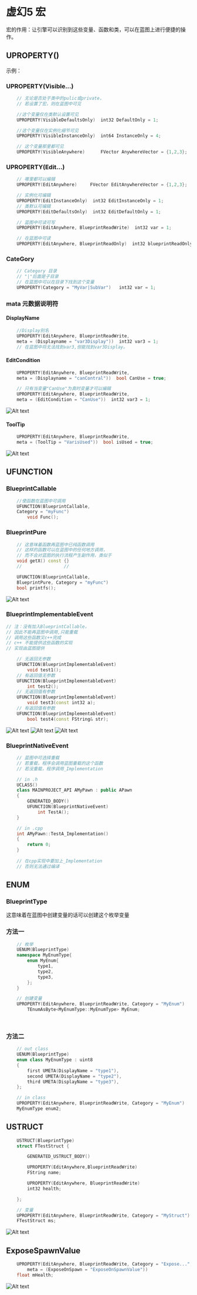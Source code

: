 # 虚幻5 宏
宏的作用：让引擎可以识别到这些变量、函数和类，可以在蓝图上进行便捷的操作。

## UPROPERTY()
示例：
### UPROPERTY(Visible...)
```cpp
    // 无论是否处于类中的pulic或private，
    // 若设置了宏，则在蓝图中可见

    //这个变量仅在类默认设置可见
    UPROPERTY(VisibleDefaultsOnly)  int32 DefaultOnly = 1; 

    //这个变量仅在实例化细节可见
    UPROPERTY(VisibleInstanceOnly)  int64 InstanceOnly = 4;

    // 这个变量那里都可见
    UPROPERTY(VisibleAnywhere)      FVector AnywhereVector = {1,2,3};
```
### UPROPERTY(Edit...)
```cpp
    // 哪里都可以编辑
    UPROPERTY(EditAnywhere)     FVector EditAnywhereVector = {1,2,3};

    // 实例化可编辑
    UPROPERTY(EditInstanceOnly)  int32 EditInstanceOnly = 1; 
    // 类默认可编辑
    UPROPERTY(EditDefaultsOnly)  int32 EditDefaultOnly = 1; 

    // 蓝图中可读可写
    UPROPERTY(EditAnywhere, BlueprintReadWrite)  int32 var = 1; 

    // 在蓝图中可读
    UPROPERTY(EditAnywhere, BlueprintReadOnly)  int32 blueprintReadOnly = 1; 
```
### CateGory 
```cpp
    // Category 目录
    // "|"后面是子目录
    // 在蓝图中可以在目录下找到这个变量
    UPROPERTY(Category = "MyVar|SubVar")   int32 var = 1;
```
### mata 元数据说明符
#### DisplayName
```cpp
    //Display别名
    UPROPERTY(EditAnywhere, BlueprintReadWrite,
    meta = (Displayname = "var3Display"))  int32 var3 = 1; 
    // 在蓝图中将无法找到var3,但能找到var3Display。
```
#### EditCondition
```cpp
    UPROPERTY(EditAnywhere, BlueprintReadWrite,
    meta = (Displayname = "canContral"))  bool CanUse = true; 

    // 只有当变量"CanUse"为真时变量才可以编辑
    UPROPERTY(EditAnywhere, BlueprintReadWrite,
    meta = (EditCondition = "CanUse"))  int32 var3 = 1; 
```
![Alt text](/Image/image.png)
#### ToolTip
```cpp
    UPROPERTY(EditAnywhere, BlueprintReadWrite,
    meta = (ToolTip = "VarisUsed"))  bool isUsed = true; 

```
![Alt text](/Image/image2.png)

## UFUNCTION
### BlueprintCallable
```cpp
    //使函数在蓝图中可调用
    UFUNCTION(BlueprintCallable,
    Category = "myFunc")
        void Func();
```
### BlueprintPure
```cpp
    // 这意味着函数再蓝图中已纯函数调用
    // 这样的函数可以在蓝图中的任何地方调用，
    // 而不会对蓝图的执行流程产生副作用，类似于
    void getX() const {}
    //                //

    UFUNCTION(BlueprintCallable,
    BlueprintPure, Category = "myFunc")
    bool printfs();
```
![Alt text](image-3.png)
### BlueprintImplementableEvent
```cpp
// 注：没有加入BlueprintCallable，
// 因此不能再蓝图中调用,只能重载
// 调用这些函数又c++完成
// c++ 不能提供这些函数的实现
// 实现由蓝图提供

    // 无返回无参数
    UFUNCTION(BlueprintImplementableEvent)
        void test1();
    // 有返回值无参数
    UFUNCTION(BlueprintImplementableEvent)
        int test2();
    // 无返回值有参数
    UFUNCTION(BlueprintImplementableEvent)
        void test3(const int32 a);
    // 有返回值有参数
    UFUNCTION(BlueprintImplementableEvent)
        bool test4(const FString& str);    
```
![Alt text](image.png)
![Alt text](image-1.png)
![Alt text](image-2.png)

### BlueprintNativeEvent
```cpp
    // 蓝图中可选择重载
    // 若重载，程序会调用蓝图重载的这个函数
    // 若没重载，程序调用_Implementation

    // in .h
    UCLASS()
    class MAINPROJECT_API AMyPawn : public APawn
    {
	    GENERATED_BODY()
        UFUNCTION(BlueprintNativeEvent)
            int TestA();
    }

    // in .cpp
    int AMyPawn::TestA_Implementation()
    {
	    return 0;
    }
    
    // 在cpp实现中要加上_Implementation
    // 否则无法通过编译
```

## ENUM
### BlueprintType
这意味着在蓝图中创建变量的话可以创建这个枚举变量
### 方法一
```cpp
    // 枚举 
    UENUM(BlueprintType)
    namespace MyEnumType{
        enum MyEnum{
            type1,
            type2,
            type3,
        };
    }

    // 创建变量
    UPROPERTY(EditAnywhere, BlueprintReadWrite, Category = "MyEnum")
        TEnumAsByte<MyEnumType::MyEnumType> MyEnum;

    

```
### 方法二
```cpp
    // out class
    UENUM(BlueprintType)
    enum class MyEnumType : uint8
    {
	    first UMETA(DisplayName = "type1"),
	    second UMETA(DisplayName = "type2"),
	    third UMETA(DisplayName = "type3"),
    };

    // in class
    UPROPERTY(EditAnywhere, BlueprintReadWrite, Category = "MyEnum")
    MyEnumType enum2;
```


## USTRUCT
```cpp
    USTRUCT(BlueprintType)
    struct FTestStruct {

	    GENERATED_USTRUCT_BODY()

	    UPROPERTY(EditAnywhere,BlueprintReadWrite)
	    FString name;

	    UPROPERTY(EditAnywhere, BlueprintReadWrite)
	    int32 health;

    };

    // 变量
    UPROPERTY(EditAnywhere, BlueprintReadWrite, Category = "MyStruct")
	FTestStruct ms;
```
![Alt text](image-4.png)

## ExposeSpawnValue
```cpp
	UPROPERTY(EditAnywhere, BlueprintReadWrite, Category = "Expose...",
		meta = (ExposeOnSpawn = "ExposeOnSpawnValue"))
	float mHealth;
```
![Alt text](image-5.png)

